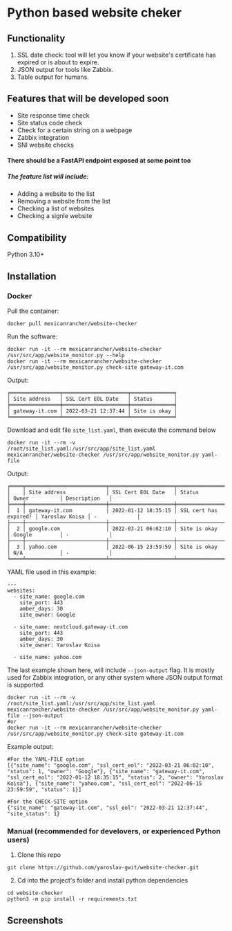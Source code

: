 # Python based website cheker
## Functionality
1. SSL date check: tool will let you know if your website's certificate has expired or is about to expire.
2. JSON output for tools like Zabbix.
3. Table output for humans.


## Features that will be developed soon
- Site response time check
- Site status code check
- Check for a certain string on a webpage
- Zabbix integration
- SNI website checks
#### There should be a FastAPI endpoint exposed at some point too
##### The feature list will include:
- Adding a website to the list
- Removing a website from the list
- Checking a list of websites
- Checking a signle website


## Compatibility
Python 3.10+


## Installation
### Docker
Pull the container:
```
docker pull mexicanrancher/website-checker
```

Run the software:
```
docker run -it --rm mexicanrancher/website-checker /usr/src/app/website_monitor.py --help
docker run -it --rm mexicanrancher/website-checker /usr/src/app/website_monitor.py check-site gateway-it.com
```
Output:
```
╒════════════════╤═════════════════════╤══════════════╕
│ Site address   │ SSL Cert EOL Date   │ Status       │
╞════════════════╪═════════════════════╪══════════════╡
│ gateway-it.com │ 2022-03-21 12:37:44 │ Site is okay │
╘════════════════╧═════════════════════╧══════════════╛
```

Download and edit file `site_list.yaml`, then execute the command below 
```
docker run -it --rm -v /root/site_list.yaml:/usr/src/app/site_list.yaml mexicanrancher/website-checker /usr/src/app/website_monitor.py yaml-file
```
Output:
```
╒════╤══════════════════════════╤═════════════════════╤═══════════════════════╤════════════════╤═══════════════╕
│    │ Site address             │ SSL Cert EOL Date   │ Status                │ Owner          │ Description   │
╞════╪══════════════════════════╪═════════════════════╪═══════════════════════╪════════════════╪═══════════════╡
│  1 │ gateway-it.com           │ 2022-01-12 18:35:15 │ SSL cert has expired! │ Yaroslav Koisa │ -             │
├────┼──────────────────────────┼─────────────────────┼───────────────────────┼────────────────┼───────────────┤
│  2 │ google.com               │ 2022-03-21 06:02:10 │ Site is okay          │ Google         │ -             │
├────┼──────────────────────────┼─────────────────────┼───────────────────────┼────────────────┼───────────────┤
│  3 │ yahoo.com                │ 2022-06-15 23:59:59 │ Site is okay          │ N/A            │ -             │
╘════╧══════════════════════════╧═════════════════════╧═══════════════════════╧════════════════╧═══════════════╛
```

YAML file used in this example:
```
---
websites:
  - site_name: google.com
    site_port: 443
    amber_days: 30
    site_owner: Google

  - site_name: nextcloud.gateway-it.com
    site_port: 443
    amber_days: 30
    site_owner: Yaroslav Koisa

  - site_name: yahoo.com
```

The last example shown here, will include `--json-output` flag. It is mostly used for Zabbix integration, or any other system where JSON output format is supported.
```
docker run -it --rm -v /root/site_list.yaml:/usr/src/app/site_list.yaml mexicanrancher/website-checker /usr/src/app/website_monitor.py yaml-file --json-output
#or
docker run -it --rm mexicanrancher/website-checker /usr/src/app/website_monitor.py check-site gateway-it.com
```

Example output:
```
#For the YAML-FILE option
[{"site_name": "google.com", "ssl_cert_eol": "2022-03-21 06:02:10", "status": 1, "owner": "Google"}, {"site_name": "gateway-it.com", "ssl_cert_eol": "2022-01-12 18:35:15", "status": 2, "owner": "Yaroslav Koisa"}, {"site_name": "yahoo.com", "ssl_cert_eol": "2022-06-15 23:59:59", "status": 1}]

#For the CHECK-SITE option
{"site_name": "gateway-it.com", "ssl_eol": "2022-03-21 12:37:44", "site_status": 1}
```

### Manual (recommended for develovers, or experienced Python users)
1. Clone this repo
```
git clone https://github.com/yaroslav-gwit/website-checker.git
```
2. Cd into the project's folder and install python dependencies
```
cd website-checker
python3 -m pip install -r requirements.txt
```


## Screenshots
